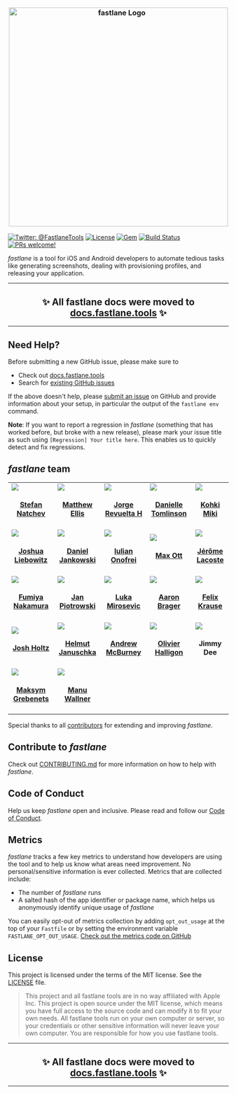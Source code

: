 <h3 align="center">
  <a href="https://github.com/fastlane/fastlane/blob/master/fastlane/assets/fastlane_text.png">
  <img src="https://github.com/fastlane/fastlane/blob/master/fastlane/assets/fastlane_text.png?raw=true" alt="fastlane Logo" width="500">
  </a>
</h3>

[![Twitter: @FastlaneTools](https://img.shields.io/badge/contact-@FastlaneTools-blue.svg?style=flat)](https://twitter.com/FastlaneTools)
[![License](https://img.shields.io/badge/license-MIT-green.svg?style=flat)](https://github.com/fastlane/fastlane/blob/master/LICENSE)
[![Gem](https://img.shields.io/gem/v/fastlane.svg?style=flat)](https://rubygems.org/gems/fastlane)
[![Build Status](https://img.shields.io/circleci/project/github/fastlane/fastlane/master.svg)](https://circleci.com/gh/fastlane/fastlane)
[![PRs welcome!](https://img.shields.io/badge/PRs-welcome-brightgreen.svg)](https://github.com/fastlane/fastlane/blob/master/CONTRIBUTING.md)

_fastlane_ is a tool for iOS and Android developers to automate tedious tasks like generating screenshots, dealing with provisioning profiles, and releasing your application.

<hr />
<h2 align="center">
  ✨ All fastlane docs were moved to <a href="https://docs.fastlane.tools/">docs.fastlane.tools</a> ✨
</h2>
<hr />

## Need Help?

Before submitting a new GitHub issue, please make sure to

- Check out [docs.fastlane.tools](https://docs.fastlane.tools)
- Search for [existing GitHub issues](https://github.com/fastlane/fastlane/issues)

If the above doesn't help, please [submit an issue](https://github.com/fastlane/fastlane/issues) on GitHub and provide information about your setup, in particular the output of the `fastlane env` command.

**Note**: If you want to report a regression in _fastlane_ (something that has worked before, but broke with a new release), please mark your issue title as such using `[Regression] Your title here`. This enables us to quickly detect and fix regressions.

## _fastlane_ team

<!-- This table is regenerated and resorted on each release -->
<table id='team'>
<tr>
<td id='stefan-natchev'>
<a href='https://github.com/snatchev'>
<img src='https://github.com/snatchev.png?size=140'>
</a>
<h4 align='center'><a href='https://twitter.com/snatchev'>Stefan Natchev</a></h4>
</td>
<td id='matthew-ellis'>
<a href='https://github.com/matthewellis'>
<img src='https://github.com/matthewellis.png?size=140'>
</a>
<h4 align='center'><a href='https://twitter.com/mellis1995'>Matthew Ellis</a></h4>
</td>
<td id='jorge-revuelta-h'>
<a href='https://github.com/minuscorp'>
<img src='https://github.com/minuscorp.png?size=140'>
</a>
<h4 align='center'><a href='https://twitter.com/minuscorp'>Jorge Revuelta H</a></h4>
</td>
<td id='danielle-tomlinson'>
<a href='https://github.com/endocrimes'>
<img src='https://github.com/endocrimes.png?size=140'>
</a>
<h4 align='center'><a href='https://twitter.com/endocrimes'>Danielle Tomlinson</a></h4>
</td>
<td id='kohki-miki'>
<a href='https://github.com/giginet'>
<img src='https://github.com/giginet.png?size=140'>
</a>
<h4 align='center'><a href='https://twitter.com/giginet'>Kohki Miki</a></h4>
</td>
</tr>
<tr>
<td id='joshua-liebowitz'>
<a href='https://github.com/taquitos'>
<img src='https://github.com/taquitos.png?size=140'>
</a>
<h4 align='center'><a href='https://twitter.com/taquitos'>Joshua Liebowitz</a></h4>
</td>
<td id='daniel-jankowski'>
<a href='https://github.com/mollyIV'>
<img src='https://github.com/mollyIV.png?size=140'>
</a>
<h4 align='center'><a href='https://twitter.com/mollyIV'>Daniel Jankowski</a></h4>
</td>
<td id='iulian-onofrei'>
<a href='https://github.com/revolter'>
<img src='https://github.com/revolter.png?size=140'>
</a>
<h4 align='center'><a href='https://twitter.com/Revolt666'>Iulian Onofrei</a></h4>
</td>
<td id='max-ott'>
<a href='https://github.com/max-ott'>
<img src='https://github.com/max-ott.png?size=140'>
</a>
<h4 align='center'><a href='https://twitter.com/ott_max'>Max Ott</a></h4>
</td>
<td id='jérôme-lacoste'>
<a href='https://github.com/lacostej'>
<img src='https://github.com/lacostej.png?size=140'>
</a>
<h4 align='center'><a href='https://twitter.com/lacostej'>Jérôme Lacoste</a></h4>
</td>
</tr>
<tr>
<td id='fumiya-nakamura'>
<a href='https://github.com/nafu'>
<img src='https://github.com/nafu.png?size=140'>
</a>
<h4 align='center'><a href='https://twitter.com/nafu003'>Fumiya Nakamura</a></h4>
</td>
<td id='jan-piotrowski'>
<a href='https://github.com/janpio'>
<img src='https://github.com/janpio.png?size=140'>
</a>
<h4 align='center'><a href='https://twitter.com/Sujan'>Jan Piotrowski</a></h4>
</td>
<td id='luka-mirosevic'>
<a href='https://github.com/lmirosevic'>
<img src='https://github.com/lmirosevic.png?size=140'>
</a>
<h4 align='center'><a href='https://twitter.com/lmirosevic'>Luka Mirosevic</a></h4>
</td>
<td id='aaron-brager'>
<a href='https://github.com/getaaron'>
<img src='https://github.com/getaaron.png?size=140'>
</a>
<h4 align='center'><a href='https://twitter.com/getaaron'>Aaron Brager</a></h4>
</td>
<td id='felix-krause'>
<a href='https://github.com/KrauseFx'>
<img src='https://github.com/KrauseFx.png?size=140'>
</a>
<h4 align='center'><a href='https://twitter.com/KrauseFx'>Felix Krause</a></h4>
</td>
</tr>
<tr>
<td id='josh-holtz'>
<a href='https://github.com/joshdholtz'>
<img src='https://github.com/joshdholtz.png?size=140'>
</a>
<h4 align='center'><a href='https://twitter.com/joshdholtz'>Josh Holtz</a></h4>
</td>
<td id='helmut-januschka'>
<a href='https://github.com/hjanuschka'>
<img src='https://github.com/hjanuschka.png?size=140'>
</a>
<h4 align='center'><a href='https://twitter.com/hjanuschka'>Helmut Januschka</a></h4>
</td>
<td id='andrew-mcburney'>
<a href='https://github.com/armcburney'>
<img src='https://github.com/armcburney.png?size=140'>
</a>
<h4 align='center'><a href='https://twitter.com/armcburney'>Andrew McBurney</a></h4>
</td>
<td id='olivier-halligon'>
<a href='https://github.com/AliSoftware'>
<img src='https://github.com/AliSoftware.png?size=140'>
</a>
<h4 align='center'><a href='https://twitter.com/aligatr'>Olivier Halligon</a></h4>
</td>
<td id='jimmy-dee'>
<a href='https://github.com/jdee'>
<img src='https://github.com/jdee.png?size=140'>
</a>
<h4 align='center'>Jimmy Dee</h4>
</td>
</tr>
<tr>
<td id='maksym-grebenets'>
<a href='https://github.com/mgrebenets'>
<img src='https://github.com/mgrebenets.png?size=140'>
</a>
<h4 align='center'><a href='https://twitter.com/mgrebenets'>Maksym Grebenets</a></h4>
</td>
<td id='manu-wallner'>
<a href='https://github.com/milch'>
<img src='https://github.com/milch.png?size=140'>
</a>
<h4 align='center'><a href='https://twitter.com/acrooow'>Manu Wallner</a></h4>
</td>
</table>

Special thanks to all [contributors](https://github.com/fastlane/fastlane/graphs/contributors) for extending and improving _fastlane_.

## Contribute to _fastlane_

Check out [CONTRIBUTING.md](CONTRIBUTING.md) for more information on how to help with _fastlane_.

## Code of Conduct

Help us keep _fastlane_ open and inclusive. Please read and follow our [Code of Conduct](https://github.com/fastlane/fastlane/blob/master/CODE_OF_CONDUCT.md).

## Metrics
 
_fastlane_ tracks a few key metrics to understand how developers are using the tool and to help us know what areas need improvement. No personal/sensitive information is ever collected. Metrics that are collected include: 
 
* The number of _fastlane_ runs
* A salted hash of the app identifier or package name, which helps us anonymously identify unique usage of _fastlane_
 
You can easily opt-out of metrics collection by adding `opt_out_usage` at the top of your `Fastfile` or by setting the environment variable `FASTLANE_OPT_OUT_USAGE`. [Check out the metrics code on GitHub](https://github.com/fastlane/fastlane/tree/master/fastlane_core/lib/fastlane_core/analytics)

## License

This project is licensed under the terms of the MIT license. See the [LICENSE](LICENSE) file.

> This project and all fastlane tools are in no way affiliated with Apple Inc. This project is open source under the MIT license, which means you have full access to the source code and can modify it to fit your own needs. All fastlane tools run on your own computer or server, so your credentials or other sensitive information will never leave your own computer. You are responsible for how you use fastlane tools.

<hr />
<h2 align="center">
  ✨ All fastlane docs were moved to <a href="https://docs.fastlane.tools/">docs.fastlane.tools</a> ✨
</h2>
<hr />
